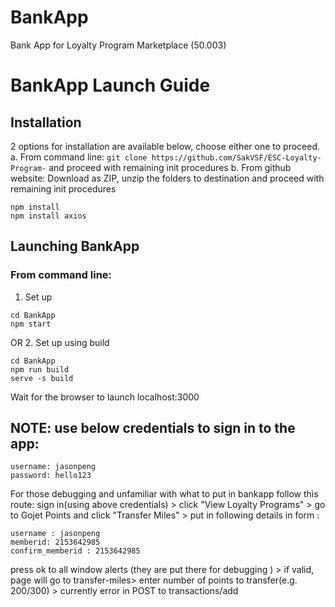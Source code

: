# BankApp
Bank App for Loyalty Program Marketplace (50.003)
# BankApp Launch Guide

## Installation
2 options for installation are available below, choose either one to proceed.
a. From command line: ```git clone https://github.com/SakVSF/ESC-Loyalty-Program-``` and proceed with remaining init procedures
b. From github website: Download as ZIP, unzip the folders to destination and proceed with remaining init procedures

```
npm install
npm install axios
```

## Launching BankApp
### From command line: 
1. Set up
```
cd BankApp
npm start
```
OR 
2. Set up using build
```
cd BankApp
npm run build
serve -s build
```
Wait for the browser to launch localhost:3000 

## NOTE: use below credentials to sign in to the app:
```
username: jasonpeng
password: hello123
```

For those debugging and unfamiliar with what to put in bankapp follow this route: 
sign in(using above credentials) > click "View Loyalty Programs" > go to Gojet Points and click "Transfer Miles" > put in following details in form :
```
username : jasonpeng
memberid: 2153642985
confirm_memberid : 2153642985
```
press ok to all window alerts (they are put there for debugging ) > if valid, page will go to transfer-miles>  enter number of points to transfer(e.g. 200/300) > currently error in POST to transactions/add 
